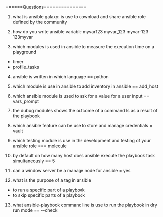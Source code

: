 ======Questions===============

1. what is ansible galaxy: is use to download and share ansible role defined by the community

2. how do you write ansible variable 
      myvar123
      myvar_123
      myvar-123
      123myvar
3.  which modules is used in ansible to measure the execution time on a playground

  - timer
  - profile_tasks

4. ansible is written in which language == python

5. which module is use in ansible to add inventory in ansible == add_host

6. which ansible module is used to ask for a value for a user input == vars_prompt 

7. the dubug modules shows the outcome of a command ls as a result of the playbook

8. which ansible feature can be use to store and manage credentials = vault

9. which testing module is use in the development and testing of your ansible role === molecule

10. by default on how many host does ansible execute the playbook task simultaneously == 5

11. can a window server be a manage node for ansible = yes

12. what is the purpose of a tag in ansible
   - to run a specific part of a playbook
   - to skip specific parts of a playbook

13. what ansible-playbook command line is use to run the playbook in dry run mode == --check
